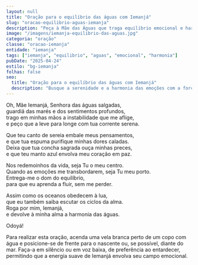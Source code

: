 ```yaml
---
layout: null
title: "Oração para o equilíbrio das águas com Iemanjá"
slug: "oracao-equilibrio-aguas-iemanja"
description: "Peça à Mãe das Águas que traga equilíbrio emocional e harmonia às suas águas internas e externas."
image: "/imagens/iemanja-equilibrio-das-aguas.jpg"
categoria: "oração"
classe: "oracao-iemanja"
entidade: "iemanja"
tags: ["iemanja", "equilibrio", "aguas", "emocional", "harmonia"]
pubDate: "2025-04-24"
estilo: "bg-iemanja"
folhas: false
seo:
  title: "Oração para o equilíbrio das águas com Iemanjá"
  description: "Busque a serenidade e a harmonia das emoções com a força das águas de Iemanjá nesta oração devocional."
---
```


Oh, Mãe Iemanjá, Senhora das águas salgadas,  
guardiã das marés e dos sentimentos profundos,  
trago em minhas mãos a instabilidade que me aflige,  
e peço que a leve para longe com tua corrente serena.

Que teu canto de sereia embale meus pensamentos,  
e que tua espuma purifique minhas dores caladas.  
Deixa que tua concha sagrada ouça minhas preces,  
e que teu manto azul envolva meu coração em paz.

Nos redemoinhos da vida, seja Tu o meu centro.  
Quando as emoções me transbordarem, seja Tu meu porto.  
Entrega-me o dom do equilíbrio,  
para que eu aprenda a fluir, sem me perder.  

Assim como os oceanos obedecem à lua,  
que eu também saiba escutar os ciclos da alma.  
Roga por mim, Iemanjá,  
e devolve à minha alma a harmonia das águas.

Odoyá!

Para realizar esta oração, acenda uma vela branca perto de um copo com água e posicione-se de frente para o nascente ou, se possível, diante do mar. Faça-a em silêncio ou em voz baixa, de preferência ao entardecer, permitindo que a energia suave de Iemanjá envolva seu campo emocional.
